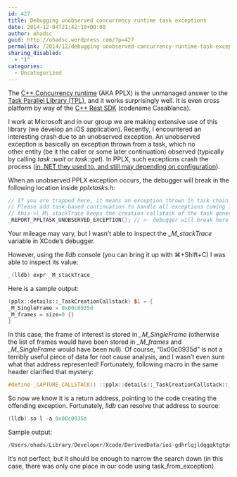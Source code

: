 ```yaml
---
id: 427
title: Debugging unobserved concurrency runtime task exceptions
date: 2014-12-04T21:42:19+00:00
author: ohadsc
guid: http://ohadsc.wordpress.com/?p=427
permalink: /2014/12/debugging-unobserved-concurrency-runtime-task-exceptions/
sharing_disabled:
  - "1"
categories:
  - Uncategorized
---
```

The [C++ Concurrency runtime](http://msdn.microsoft.com/en-us/library/dd504870.aspx) (AKA PPLX) is the unmanaged answer to the [Task Parallel Library (TPL)](http://msdn.microsoft.com/en-us/library/dd460717%28v=vs.110%29.aspx), and it works surprisingly well. It is even cross platform by way of the [C++ Rest SDK](https://casablanca.codeplex.com/) (codename Casablanca).

I work at Microsoft and in our group we are making extensive use of this library (we develop an iOS application). Recently, I encountered an interesting crash due to an unobserved exception. An unobserved exception is basically an exception thrown from a task, which no other entity (be it the caller or some later continuation) observed (typically by calling _task::wait_ or _task::get_). In PPLX, such exceptions crash the process ([in .NET they used to, and still may depending on configuration](http://blogs.msdn.com/b/pfxteam/archive/2011/09/28/task-exception-handling-in-net-4-5.aspx)).

When an unobserved PPLX exception occurs, the debugger will break in the following location inside _pplxtasks.h:_

```cpp
// If you are trapped here, it means an exception thrown in task chain didn&#8217;t get handled.
// Please add task-based continuation to handle all exceptions coming from tasks.
// this->\_M\_stackTrace keeps the creation callstack of the task generates this exception.
_REPORT_PPLTASK_UNOBSERVED_EXCEPTION(); // <- debugger will break here
```

Your mileage may vary, but I wasn’t able to inspect the _\_M\_stackTrace_ variable in XCode’s debugger.

However, using the _lldb_ console (you can bring it up with ⌘+Shift+C) I was able to inspect its value:

```cpp
_(lldb) expr _M_stackTrace_
```

Here is a sample output:

```cpp
(pplx::details::_TaskCreationCallstack) $1 = {
_M_SingleFrame = 0x00c0935d
_M_frames = size=0 {}
}
```

In this case, the frame of interest is stored in _\_M\_SingleFrame_ (otherwise the list of frames would have been stored in _\_M\_frames_ and _\_M\_SingleFrame_ would have been null). Of course, “0x00c0935d” is not a terribly useful piece of data for root cause analysis, and I wasn&#8217;t even sure what that address represented! Fortunately, following macro in the same header clarified that mystery:

```cpp
#define _CAPTURE_CALLSTACK() ::pplx::details::_TaskCreationCallstack::_CaptureSingleFrameCallstack(_ReturnAddress())
```
So now we know it is a return address, pointing to the code creating the offending exception. Fortunately, _lldb_ can resolve that address to source:

```cpp
(lldb) so l -a 0x00c0935d
```

Sample output:

```cpp
/Users/ohads/Library/Developer/Xcode/DerivedData/ios-gdhrlqjldqgqktgtpdnpssahaqme/Build/Products/OurApp`pplx::task<void> pplx::task_from_exception<void, std::exception>(std::exception, pplx::task_options const&) + 62** at &#8230;
```
It’s not perfect, but it should be enough to narrow the search down (in this case, there was only one place in our code using task\_from\_exception).